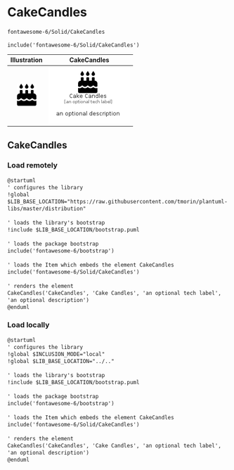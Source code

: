 # CakeCandles


```text
fontawesome-6/Solid/CakeCandles
```

```text
include('fontawesome-6/Solid/CakeCandles')
```



| Illustration | CakeCandles |
| :---: | :---: |
| ![illustration for Illustration](../../fontawesome-6/Solid/CakeCandles.png) | ![illustration for CakeCandles](../../fontawesome-6/Solid/CakeCandles.Local.png) |




## CakeCandles

### Load remotely
```plantuml
@startuml
' configures the library
!global $LIB_BASE_LOCATION="https://raw.githubusercontent.com/tmorin/plantuml-libs/master/distribution"

' loads the library's bootstrap
!include $LIB_BASE_LOCATION/bootstrap.puml

' loads the package bootstrap
include('fontawesome-6/bootstrap')

' loads the Item which embeds the element CakeCandles
include('fontawesome-6/Solid/CakeCandles')

' renders the element
CakeCandles('CakeCandles', 'Cake Candles', 'an optional tech label', 'an optional description')
@enduml
```

### Load locally
```plantuml
@startuml
' configures the library
!global $INCLUSION_MODE="local"
!global $LIB_BASE_LOCATION="../.."

' loads the library's bootstrap
!include $LIB_BASE_LOCATION/bootstrap.puml

' loads the package bootstrap
include('fontawesome-6/bootstrap')

' loads the Item which embeds the element CakeCandles
include('fontawesome-6/Solid/CakeCandles')

' renders the element
CakeCandles('CakeCandles', 'Cake Candles', 'an optional tech label', 'an optional description')
@enduml
```

